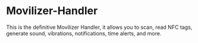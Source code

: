 # Movilizer-Handler
This is the definitive Movilizer Handler, it allows you to scan, read NFC tags, generate sound, vibrations, notifications, time alerts, and more.
